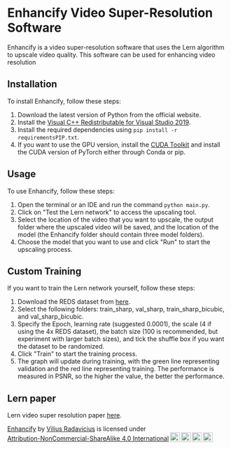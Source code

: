 # Enhancify Video Super-Resolution Software

Enhancify is a video super-resolution software that uses the Lern algorithm to upscale video quality. This software can be used for enhancing video resolution

## Installation

To install Enhancify, follow these steps:

1. Download the latest version of Python from the official website.
2. Install the [Visual C++ Redistributable for Visual Studio 2019](https://aka.ms/vs/16/release/vc_redist.x64.exe).
3. Install the required dependencies using `pip install -r requirementsPIP.txt`.
4. If you want to use the GPU version, install the [CUDA Toolkit](https://developer.nvidia.com/cuda-downloads) and install the CUDA version of PyTorch either through Conda or pip.

## Usage

To use Enhancify, follow these steps:

1. Open the terminal or an IDE and run the command `python main.py`.
2. Click on "Test the Lern network" to access the upscaling tool.
3. Select the location of the video that you want to upscale, the output folder where the upscaled video will be saved, and the location of the model (the Enhancify folder should contain three model folders).
4. Choose the model that you want to use and click "Run" to start the upscaling process.

## Custom Training

If you want to train the Lern network yourself, follow these steps:

1. Download the REDS dataset from [here](https://seungjunnah.github.io/Datasets/reds.html).
2. Select the following folders: train_sharp, val_sharp, train_sharp_bicubic, and val_sharp_bicubic.
3. Specify the Epoch, learning rate (suggested 0.0001), the scale (4 if using the 4x REDS dataset), the batch size (100 is recommended, but experiment with larger batch sizes), and tick the shuffle box if you want the dataset to be randomized.
4. Click "Train" to start the training process.
5. The graph will update during training, with the green line representing validation and the red line representing training. The performance is measured in PSNR, so the higher the value, the better the performance.

## Lern paper

Lern video super resolution paper [here](https://ietresearch.onlinelibrary.wiley.com/doi/pdf/10.1049/ell2.12576).
 
<p xmlns:cc="http://creativecommons.org/ns#" xmlns:dct="http://purl.org/dc/terms/"><a property="dct:title" rel="cc:attributionURL" href="https://github.com/G5G/Enhancify">Enhancify</a> by <a rel="cc:attributionURL dct:creator" property="cc:attributionName" href="https://github.com/G5G">Vilius Radavicius</a> is licensed under <a href="http://creativecommons.org/licenses/by-nc-sa/4.0/?ref=chooser-v1" target="_blank" rel="license noopener noreferrer" style="display:inline-block;">Attribution-NonCommercial-ShareAlike 4.0 International<img style="height:22px!important;margin-left:3px;vertical-align:text-bottom;" src="https://mirrors.creativecommons.org/presskit/icons/cc.svg?ref=chooser-v1"><img style="height:22px!important;margin-left:3px;vertical-align:text-bottom;" src="https://mirrors.creativecommons.org/presskit/icons/by.svg?ref=chooser-v1"><img style="height:22px!important;margin-left:3px;vertical-align:text-bottom;" src="https://mirrors.creativecommons.org/presskit/icons/nc.svg?ref=chooser-v1"><img style="height:22px!important;margin-left:3px;vertical-align:text-bottom;" src="https://mirrors.creativecommons.org/presskit/icons/sa.svg?ref=chooser-v1"></a></p>
